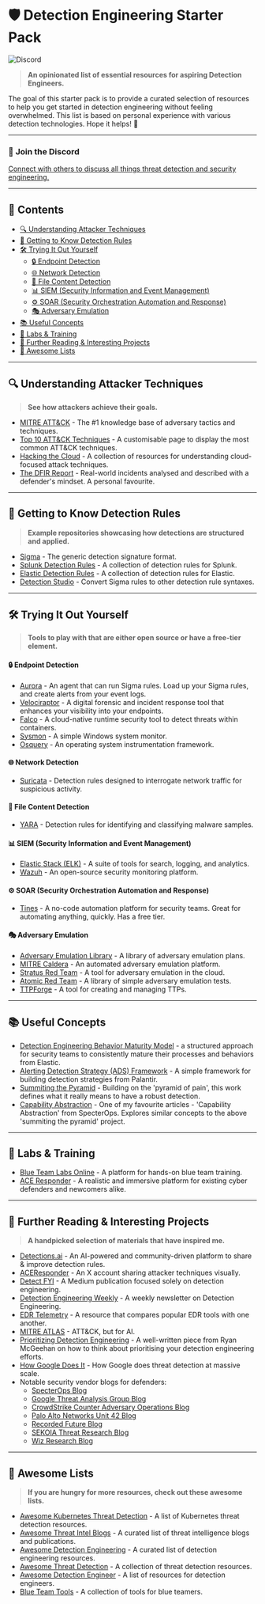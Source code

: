# 🛡️ Detection Engineering Starter Pack

![Discord](https://img.shields.io/discord/1332993005359202345?logo=discord)

> **An opinionated list of essential resources for aspiring Detection Engineers.**

The goal of this starter pack is to provide a curated selection of resources to help you get started in detection engineering without feeling overwhelmed. This list is based on personal experience with various detection technologies. Hope it helps! 🚀

---

### 💬 **Join the Discord**

[Connect with others to discuss all things threat detection and security engineering.](https://discord.gg/HAVyDtUunu)

---

## 📖 Contents <!-- omit in toc -->

<!-- TOC -->

- [🔍 Understanding Attacker Techniques](#-understanding-attacker-techniques)
- [📜 Getting to Know Detection Rules](#-getting-to-know-detection-rules)
- [🛠️ Trying It Out Yourself](#-trying-it-out-yourself)
  - [🔒 Endpoint Detection](#-endpoint-detection)
  - [🌐 Network Detection](#-network-detection)
  - [📂 File Content Detection](#-file-content-detection)
  - [📊 SIEM (Security Information and Event Management)](#-siem-security-information-and-event-management)
  - [⚙️ SOAR (Security Orchestration Automation and Response)](#-soar-security-orchestration-automation-and-response)
  - [🎭 Adversary Emulation](#-adversary-emulation)
- [📚 Useful Concepts](#-useful-concepts)
- [🧪 Labs & Training](#-labs--training)
- [📖 Further Reading & Interesting Projects](#-further-reading--interesting-projects)
- [🌟 Awesome Lists](#-awesome-lists)
<!-- /TOC -->

---

## 🔍 Understanding Attacker Techniques

> **See how attackers achieve their goals.**

- [MITRE ATT&CK](https://attack.mitre.org/) - The #1 knowledge base of adversary tactics and techniques.
- [Top 10 ATT&CK Techniques](https://top-attack-techniques.mitre-engenuity.org/) - A customisable page to display the most common ATT&CK techniques.
- [Hacking the Cloud](https://hackingthe.cloud/) - A collection of resources for understanding cloud-focused attack techniques.
- [The DFIR Report](https://thedfirreport.com/) - Real-world incidents analysed and described with a defender's mindset. A personal favourite.

---

## 📜 Getting to Know Detection Rules

> **Example repositories showcasing how detections are structured and applied.**

- [Sigma](https://github.com/SigmaHQ/sigma) - The generic detection signature format.
- [Splunk Detection Rules](https://research.splunk.com/detections/) - A collection of detection rules for Splunk.
- [Elastic Detection Rules](https://github.com/elastic/detection-rules/tree/main/rules) - A collection of detection rules for Elastic.
- [Detection Studio](https://detection.studio/) - Convert Sigma rules to other detection rule syntaxes.

---

## 🛠️ Trying It Out Yourself

> **Tools to play with that are either open source or have a free-tier element.**

#### 🔒 Endpoint Detection

- [Aurora](https://www.nextron-systems.com/aurora/) - An agent that can run Sigma rules. Load up your Sigma rules, and create alerts from your event logs.
- [Velociraptor](https://github.com/Velocidex/velociraptor) - A digital forensic and incident response tool that enhances your visibility into your endpoints.
- [Falco](https://github.com/falcosecurity/falco) - A cloud-native runtime security tool to detect threats within containers.
- [Sysmon](https://learn.microsoft.com/en-us/sysinternals/downloads/sysmon) - A simple Windows system monitor.
- [Osquery](https://www.osquery.io/) - An operating system instrumentation framework.

#### 🌐 Network Detection

- [Suricata](https://suricata.io/) - Detection rules designed to interrogate network traffic for suspicious activity.

#### 📂 File Content Detection

- [YARA](https://github.com/virustotal/yara) - Detection rules for identifying and classifying malware samples.

#### 📊 SIEM (Security Information and Event Management)

- [Elastic Stack (ELK)](https://www.elastic.co/elastic-stack) - A suite of tools for search, logging, and analytics.
- [Wazuh](https://wazuh.com/) - An open-source security monitoring platform.

#### ⚙️ SOAR (Security Orchestration Automation and Response)

- [Tines](https://www.tines.com/) - A no-code automation platform for security teams. Great for automating anything, quickly. Has a free tier.

#### 🎭 Adversary Emulation

- [Adversary Emulation Library](https://github.com/center-for-threat-informed-defense/adversary_emulation_library) - A library of adversary emulation plans.
- [MITRE Caldera](https://github.com/mitre/caldera) - An automated adversary emulation platform.
- [Stratus Red Team](https://github.com/DataDog/stratus-red-team) - A tool for adversary emulation in the cloud.
- [Atomic Red Team](https://github.com/redcanaryco/atomic-red-team) - A library of simple adversary emulation tests.
- [TTPForge](https://github.com/facebookincubator/TTPForge) - A tool for creating and managing TTPs.

---

## 📚 Useful Concepts

- [Detection Engineering Behavior Maturity Model](https://www.elastic.co/security-labs/elastic-releases-debmm) - a structured approach for security teams to consistently mature their processes and behaviors from Elastic.
- [Alerting Detection Strategy (ADS) Framework](https://github.com/palantir/alerting-detection-strategy-framework/blob/master/ADS-Framework.md) - A simple framework for building detection strategies from Palantir.
- [Summiting the Pyramid](https://center-for-threat-informed-defense.github.io/summiting-the-pyramid/?utm_source=ctidio&utm_medium=shortlink) - Building on the 'pyramid of pain', this work defines what it really means to have a robust detection.
- [Capability Abstraction](https://posts.specterops.io/capability-abstraction-fbeaeeb26384) - One of my favourite articles - 'Capability Abstraction' from SpecterOps. Explores similar concepts to the above 'summiting the pyramid' project.

---

## 🧪 Labs & Training

- [Blue Team Labs Online](https://blueteamlabs.online/) - A platform for hands-on blue team training.
- [ACE Responder](https://www.aceresponder.com/) - A realistic and immersive platform for existing cyber defenders and newcomers alike.

---

## 📖 Further Reading & Interesting Projects

> **A handpicked selection of materials that have inspired me.**

- [Detections.ai](https://detections.ai/) - An AI-powered and community-driven platform to share & improve detection rules.
- [ACEResponder](https://x.com/ACEResponder) - An X account sharing attacker techniques visually.
- [Detect FYI](https://detect.fyi/) - A Medium publication focused solely on detection engineering.
- [Detection Engineering Weekly](https://www.detectionengineering.net/) - A weekly newsletter on Detection Engineering.
- [EDR Telemetry](https://www.edr-telemetry.com/) - A resource that compares popular EDR tools with one another.
- [MITRE ATLAS](https://atlas.mitre.org/matrices/ATLAS) - ATT&CK, but for AI.
- [Prioritizing Detection Engineering](https://medium.com/starting-up-security/prioritizing-detection-engineering-b60b46d55051) - A well-written piece from Ryan McGeehan on how to think about prioritising your detection engineering efforts.
- [How Google Does It](https://cloud.google.com/transform/how-google-does-it-modernizing-threat-detection) - How Google does threat detection at massive scale.
- Notable security vendor blogs for defenders:
  - [SpecterOps Blog](https://posts.specterops.io/)
  - [Google Threat Analysis Group Blog](https://blog.google/threat-analysis-group/)
  - [CrowdStrike Counter Adversary Operations Blog](https://www.crowdstrike.com/en-us/blog/category.counter-adversary-operations/)
  - [Palo Alto Networks Unit 42 Blog](https://unit42.paloaltonetworks.com/unit-42-all-articles/)
  - [Recorded Future Blog](https://www.recordedfuture.com/blog)
  - [SEKOIA Threat Research Blog](https://blog.sekoia.io/category/threat-research/)
  - [Wiz Research Blog](https://www.wiz.io/blog/tag/research)

---

## 🌟 Awesome Lists

> **If you are hungry for more resources, check out these awesome lists.**

- [Awesome Kubernetes Threat Detection](https://github.com/jatrost/awesome-kubernetes-threat-detection) - A list of Kubernetes threat detection resources.
- [Awesome Threat Intel Blogs](https://github.com/signalscorps/awesome-threat-intel-blogs) - A curated list of threat intelligence blogs and publications.
- [Awesome Detection Engineering](https://github.com/infosecB/awesome-detection-engineering) - A curated list of detection engineering resources.
- [Awesome Threat Detection](https://github.com/0x4D31/awesome-threat-detection) - A collection of threat detection resources.
- [Awesome Detection Engineer](https://github.com/st0pp3r/awesome-detection-engineer) - A list of resources for detection engineers.
- [Blue Team Tools](https://github.com/A-poc/BlueTeam-Tools) - A collection of tools for blue teamers.
